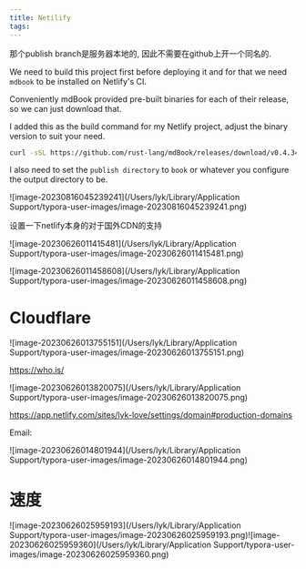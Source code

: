 ```yaml
---
title: Netilify
tags:
---
```








那个publish branch是服务器本地的, 因此不需要在github上开一个同名的.



We need to build this project first before deploying it and for that we need `mdbook` to be installed on Netlify's CI.

Conveniently mdBook provided pre-built binaries for each of their release, so we can just download that.

I added this as the build command for my Netlify project, adjust the binary version to suit your need.

```sh
curl -sSL https://github.com/rust-lang/mdBook/releases/download/v0.4.34/mdbook-v0.4.34-x86_64-unknown-linux-gnu.tar.gz | tar -xz && ./mdbook build
```

I also need to set the `publish directory` to `book` or whatever you configure the output directory to be.



![image-20230816045239241](/Users/lyk/Library/Application Support/typora-user-images/image-20230816045239241.png)





设置一下netlify本身的对于国外CDN的支持

![image-20230626011415481](/Users/lyk/Library/Application Support/typora-user-images/image-20230626011415481.png)















![image-20230626011458608](/Users/lyk/Library/Application Support/typora-user-images/image-20230626011458608.png)







# Cloudflare



![image-20230626013755151](/Users/lyk/Library/Application Support/typora-user-images/image-20230626013755151.png)





https://who.is/



![image-20230626013820075](/Users/lyk/Library/Application Support/typora-user-images/image-20230626013820075.png)







https://app.netlify.com/sites/lyk-love/settings/domain#production-domains





Email:

![image-20230626014801944](/Users/lyk/Library/Application Support/typora-user-images/image-20230626014801944.png)

# 速度

![image-20230626025959193](/Users/lyk/Library/Application Support/typora-user-images/image-20230626025959193.png)![image-20230626025959360](/Users/lyk/Library/Application Support/typora-user-images/image-20230626025959360.png)
